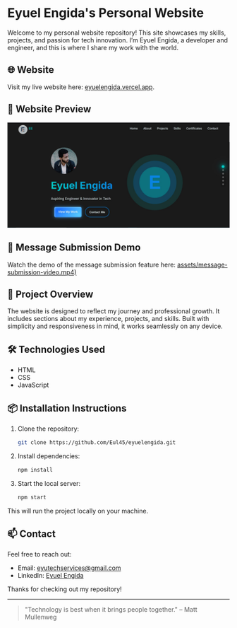 # Eyuel Engida's Personal Website

Welcome to my personal website repository! This site showcases my skills, projects, and passion for tech innovation. I’m Eyuel Engida, a developer and engineer, and this is where I share my work with the world.

## 🌐 Website
Visit my live website here: [eyuelengida.vercel.app](https://eyuelengida.vercel.app/).

## 📸 Website Preview
![Website Screenshot](assets/website-screenshot.png)

## 🎥 Message Submission Demo
Watch the demo of the message submission feature here:
[assets/message-submission-video.mp4)](https://github.com/Eul45/eyuelengida/blame/main/assets/message-submission-video.mp4)

## 🚀 Project Overview
The website is designed to reflect my journey and professional growth. It includes sections about my experience, projects, and skills. Built with simplicity and responsiveness in mind, it works seamlessly on any device.

## 🛠️ Technologies Used
- HTML
- CSS
- JavaScript

## 📦 Installation Instructions
1. Clone the repository:
    ```bash
    git clone https://github.com/Eul45/eyuelengida.git
    ```
2. Install dependencies:
    ```bash
    npm install
    ```
3. Start the local server:
    ```bash
    npm start
    ```

This will run the project locally on your machine.

## 📫 Contact
Feel free to reach out:
- Email: [eyutechservices@gmail.com](mailto:eyutechservices@gmail.com)
- LinkedIn: [Eyuel Engida](https://www.linkedin.com/in/eyuel-engida-77155a317)

Thanks for checking out my repository!

---

> "Technology is best when it brings people together." – Matt Mullenweg
